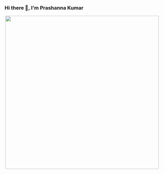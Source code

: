 
### Hi there 👋, I'm Prashanna Kumar

<div id="header" align="center">
  <img src="https://media3.giphy.com/media/SWoSkN6DxTszqIKEqv/giphy.gif?cid=ecf05e470ymvpa1sz3t6qxo66nz03gigsjvo58k6jsevr0ea&ep=v1_gifs_related&rid=giphy.gif&ct=g" width="500"/>
</div>

<!--
**Prashannakumar/Prashannakumar** is a ✨ _special_ ✨ repository because its `README.md` (this file) appears on your GitHub profile.

Here are some ideas to get you started:

- 🔭 I’m currently working on ...
- 🌱 I’m currently learning ...
- 👯 I’m looking to collaborate on ...
- 🤔 I’m looking for help with ...
- 💬 Ask me about ...
- 📫 How to reach me: ...
- 😄 Pronouns: ...
- ⚡ Fun fact: ...
-->
